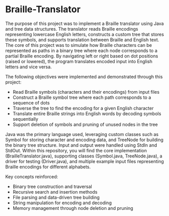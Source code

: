 # Braille-Translator

The purpose of this project was to implement a Braille translator using Java and tree data structures. The translator reads Braille encodings representing lowercase English letters, constructs a custom tree that stores these symbols, and supports translation between Braille and English text. The core of this project was to simulate how Braille characters can be represented as paths in a binary tree where each node corresponds to a partial Braille encoding. By navigating left or right based on dot positions (raised or lowered), the program translates encoded input into English letters and vice versa.

The following objectives were implemented and demonstrated through this project:

 - Read Braille symbols (characters and their encodings) from input files
 - Construct a Braille symbol tree where each path corresponds to a sequence of dots
 - Traverse the tree to find the encoding for a given English character
 - Translate entire Braille strings into English words by decoding symbols sequentially
 - Support deletion of symbols and pruning of unused nodes in the tree

Java was the primary language used, leveraging custom classes such as Symbol for storing character and encoding data, and TreeNode for building the binary tree structure. Input and output were handled using StdIn and StdOut. Within this repository, you will find the core implementation (BrailleTranslator.java), supporting classes (Symbol.java, TreeNode.java), a driver for testing (Driver.java), and multiple example input files representing Braille encodings for different alphabets.

Key concepts reinforced:

 - Binary tree construction and traversal
 - Recursive search and insertion methods
 - File parsing and data-driven tree building
 - String manipulation for encoding and decoding
 - Memory management through node deletion and pruning
